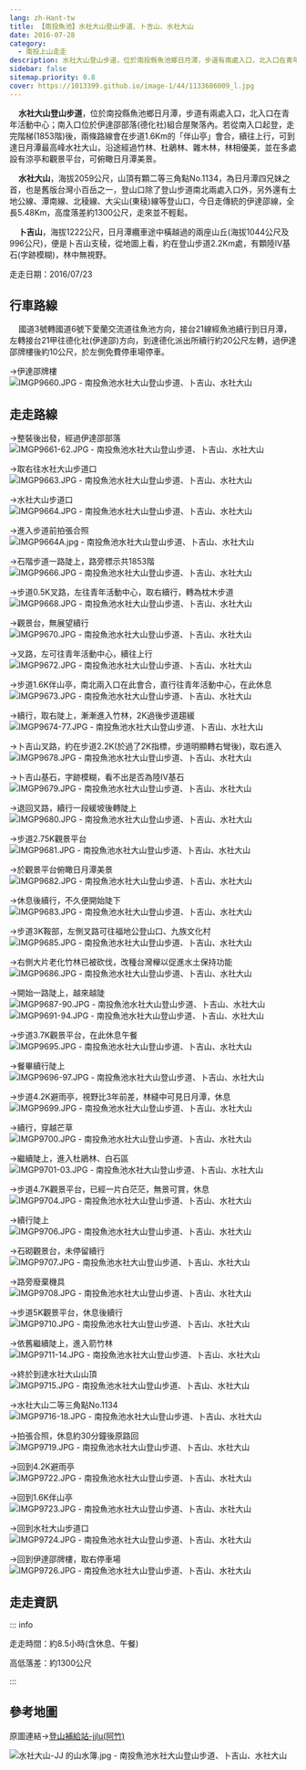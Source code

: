 ```yaml
---
lang: zh-Hant-tw
title: 【南投魚池】水社大山登山步道、卜吉山、水社大山
date: 2016-07-28
category: 
  - 南投上山走走
description: 水社大山登山步道，位於南投縣魚池鄉日月潭，步道有兩處入口，北入口在青年活動中心；南入口位於伊達邵部落(德化社)組合屋聚落內。若從南入口起登，走完階梯(1853階)後，兩條路線會在步道1.6Km的「伴山亭」會合，續往上行，可到達日月潭最高峰水社大山，沿途經過竹林、杜鵑林、雜木林，林相優美，並在多處設有涼亭和觀景平台，可俯瞰日月潭美景。
sidebar: false
sitemap.priority: 0.8
cover: https://1013399.github.io/image-1/44/1133686009_l.jpg
---
```


    **水社大山登山步道**，位於南投縣魚池鄉日月潭，步道有兩處入口，北入口在青年活動中心；南入口位於伊達邵部落(德化社)組合屋聚落內。若從南入口起登，走完階梯(1853階)後，兩條路線會在步道1.6Km的「伴山亭」會合，續往上行，可到達日月潭最高峰水社大山，沿途經過竹林、杜鵑林、雜木林，林相優美，並在多處設有涼亭和觀景平台，可俯瞰日月潭美景。  

<!-- more -->

    **水社大山**，海拔2059公尺，山頂有顆二等三角點No.1134，為日月潭四兄妹之首，也是舊版台灣小百岳之一，登山口除了登山步道南北兩處入口外，另外還有土地公線、潭南線、北稜線、大尖山(東稜)線等登山口，今日走傳統的伊達邵線，全長5.48Km，高度落差約1300公尺，走來並不輕鬆。  

    **卜吉山**，海拔1222公尺，日月潭纜車途中橫越過的兩座山丘(海拔1044公尺及996公尺)，便是卜吉山支稜，從地圖上看，約在登山步道2.2Km處，有顆陸IV基石(字跡模糊)，林中無視野。

走走日期：2016/07/23


## 行車路線

    國道3號轉國道6號下愛蘭交流道往魚池方向，接台21線經魚池續行到日月潭，左轉接台21甲往德化社(伊達邵)方向，到達德化派出所續行約20公尺左轉，過伊達邵牌樓後約10公尺，於左側免費停車場停車。  


→伊達邵牌樓  
![IMGP9660.JPG - 南投魚池水社大山登山步道、卜吉山、水社大山](https://1013399.github.io/image-1/44/1133684651_l.jpg)


## 走走路線
→整裝後出發，經過伊達邵部落  
![IMGP9661-62.JPG - 南投魚池水社大山登山步道、卜吉山、水社大山](https://1013399.github.io/image-1/44/1133683078_l.jpg)

→取右往水社大山步道口  
![IMGP9663.JPG - 南投魚池水社大山登山步道、卜吉山、水社大山](https://1013399.github.io/image-1/44/1133685029_l.jpg)

→水社大山步道口  
![IMGP9664.JPG - 南投魚池水社大山登山步道、卜吉山、水社大山](https://1013399.github.io/image-1/44/1133683080_l.jpg)

→進入步道前拍張合照  
![IMGP9664A.jpg - 南投魚池水社大山登山步道、卜吉山、水社大山](https://1013399.github.io/image-1/44/1133686201_l.jpg)

→石階步道一路陡上，路旁標示共1853階  
![IMGP9666.JPG - 南投魚池水社大山登山步道、卜吉山、水社大山](https://1013399.github.io/image-1/44/1133685731_l.jpg)

→步道0.5K叉路，左往青年活動中心，取右續行，轉為枕木步道  
![IMGP9668.JPG - 南投魚池水社大山登山步道、卜吉山、水社大山](https://1013399.github.io/image-1/44/1133682598_l.jpg)

→觀景台，無展望續行  
![IMGP9670.JPG - 南投魚池水社大山登山步道、卜吉山、水社大山](https://1013399.github.io/image-1/44/1133685914_l.jpg)

→叉路，左可往青年活動中心，續往上行  
![IMGP9672.JPG - 南投魚池水社大山登山步道、卜吉山、水社大山](https://1013399.github.io/image-1/44/1133686301_l.jpg)

→步道1.6K伴山亭，南北兩入口在此會合，直行往青年活動中心，在此休息  
![IMGP9673.JPG - 南投魚池水社大山登山步道、卜吉山、水社大山](https://1013399.github.io/image-1/44/1133685331_l.jpg)

→續行，取右陡上，漸漸進入竹林，2K過後步道趨緩  
![IMGP9674-77.JPG - 南投魚池水社大山登山步道、卜吉山、水社大山](https://1013399.github.io/image-1/44/1133685617_l.jpg)

→卜吉山叉路，約在步道2.2K(於過了2K指標，步道明顯轉右彎後)，取右進入  
![IMGP9678.JPG - 南投魚池水社大山登山步道、卜吉山、水社大山](https://1013399.github.io/image-1/44/1133685036_l.jpg)

→卜吉山基石，字跡模糊，看不出是否為陸IV基石  
![IMGP9679.JPG - 南投魚池水社大山登山步道、卜吉山、水社大山](https://1013399.github.io/image-1/44/1133686403_l.jpg)

→退回叉路，續行一段緩坡後轉陡上  
![IMGP9680.JPG - 南投魚池水社大山登山步道、卜吉山、水社大山](https://1013399.github.io/image-1/44/1133686303_l.jpg)

→步道2.75K觀景平台  
![IMGP9681.JPG - 南投魚池水社大山登山步道、卜吉山、水社大山](https://1013399.github.io/image-1/44/1133686406_l.jpg)

→於觀景平台俯瞰日月潭美景  
![IMGP9682.JPG - 南投魚池水社大山登山步道、卜吉山、水社大山](https://1013399.github.io/image-1/44/1133686009_l.jpg)

→休息後續行，不久便開始陡下  
![IMGP9683.JPG - 南投魚池水社大山登山步道、卜吉山、水社大山](https://1013399.github.io/image-1/44/1133685917_l.jpg)

→步道3K鞍部，左側叉路可往福地公登山口、九族文化村  
![IMGP9685.JPG - 南投魚池水社大山登山步道、卜吉山、水社大山](https://1013399.github.io/image-1/44/1133683655_l.jpg)

→右側大片老化竹林已被砍伐，改種台灣櫸以促進水土保持功能  
![IMGP9686.JPG - 南投魚池水社大山登山步道、卜吉山、水社大山](https://1013399.github.io/image-1/44/1133685711_l.jpg)

→開始一路陡上，越來越陡  
![IMGP9687-90.JPG - 南投魚池水社大山登山步道、卜吉山、水社大山](https://1013399.github.io/image-1/44/1133686501_l.jpg)  
![IMGP9691-94.JPG - 南投魚池水社大山登山步道、卜吉山、水社大山](https://1013399.github.io/image-1/44/1133683659_l.jpg)

→步道3.7K觀景平台，在此休息午餐  
![IMGP9695.JPG - 南投魚池水社大山登山步道、卜吉山、水社大山](https://1013399.github.io/image-1/44/1133685811_l.jpg)

→餐畢續行陡上  
![IMGP9696-97.JPG - 南投魚池水社大山登山步道、卜吉山、水社大山](https://1013399.github.io/image-1/44/1133684780_l.jpg)

→步道4.2K避雨亭，視野比3年前差，林縫中可見日月潭，休息  
![IMGP9699.JPG - 南投魚池水社大山登山步道、卜吉山、水社大山](https://1013399.github.io/image-1/44/1133685245_l.jpg)

→續行，穿越芒草  
![IMGP9700.JPG - 南投魚池水社大山登山步道、卜吉山、水社大山](https://1013399.github.io/image-1/44/1133685713_l.jpg)

→繼續陡上，進入杜鵑林、白石區  
![IMGP9701-03.JPG - 南投魚池水社大山登山步道、卜吉山、水社大山](https://1013399.github.io/image-1/44/1133686307_l.jpg)

→步道4.7K觀景平台，已經一片白茫茫，無景可賞，休息  
![IMGP9704.JPG - 南投魚池水社大山登山步道、卜吉山、水社大山](https://1013399.github.io/image-1/44/1133685246_l.jpg)

→續行陡上  
![IMGP9706.JPG - 南投魚池水社大山登山步道、卜吉山、水社大山](https://1013399.github.io/image-1/44/1133686308_l.jpg)

→石砌觀景台，未停留續行  
![IMGP9707.JPG - 南投魚池水社大山登山步道、卜吉山、水社大山](https://1013399.github.io/image-1/44/1133686702_l.jpg)

→路旁廢棄機具  
![IMGP9708.JPG - 南投魚池水社大山登山步道、卜吉山、水社大山](https://1013399.github.io/image-1/44/1133686408_l.jpg)

→步道5K觀景平台，休息後續行  
![IMGP9710.JPG - 南投魚池水社大山登山步道、卜吉山、水社大山](https://1013399.github.io/image-1/44/1133685921_l.jpg)

→依舊繼續陡上，進入箭竹林  
![IMGP9711-14.JPG - 南投魚池水社大山登山步道、卜吉山、水社大山](https://1013399.github.io/image-1/44/1133685249_l.jpg)

→終於到達水社大山山頂  
![IMGP9715.JPG - 南投魚池水社大山登山步道、卜吉山、水社大山](https://1013399.github.io/image-1/44/1133684783_l.jpg)

→水社大山二等三角點No.1134  
![IMGP9716-18.JPG - 南投魚池水社大山登山步道、卜吉山、水社大山](https://1013399.github.io/image-1/44/1133685717_l.jpg)

→拍張合照，休息約30分鐘後原路回  
![IMGP9719.JPG - 南投魚池水社大山登山步道、卜吉山、水社大山](https://1013399.github.io/image-1/44/1133685341_l.jpg)

→回到4.2K避雨亭  
![IMGP9722.JPG - 南投魚池水社大山登山步道、卜吉山、水社大山](https://1013399.github.io/image-1/44/1133683668_l.jpg)

→回到1.6K伴山亭  
![IMGP9723.JPG - 南投魚池水社大山登山步道、卜吉山、水社大山](https://1013399.github.io/image-1/44/1133686109_l.jpg)

→回到水社大山步道口  
![IMGP9724.JPG - 南投魚池水社大山登山步道、卜吉山、水社大山](https://1013399.github.io/image-1/44/1133686315_l.jpg)

→回到伊達邵牌樓，取右停車場  
![IMGP9726.JPG - 南投魚池水社大山登山步道、卜吉山、水社大山](https://1013399.github.io/image-1/44/1133686205_l.jpg)

## 走走資訊
::: info

走走時間：約8.5小時(含休息、午餐)

高低落差：約1300公尺

:::

## 參考地圖
原圖連結→[登山補給站-jjlu(阿竹)](http://www.keepon.com.tw/DiscussLoad.aspx?code=314B5CF9AEC3A19113F6CAA6F539A6620415C3873691D15C)  

![水社大山-JJ 的山水簿.jpg - 南投魚池水社大山登山步道、卜吉山、水社大山](https://1013399.github.io/image-1/44/1133685064_l.jpg)